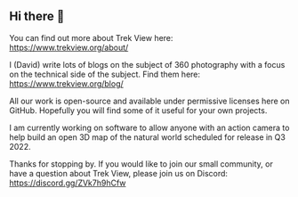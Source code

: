 ## Hi there 👋

You can find out more about Trek View here: https://www.trekview.org/about/

I (David) write lots of blogs on the subject of 360 photography with a focus on the technical side of the subject. Find them here: https://www.trekview.org/blog/

All our work is open-source and available under permissive licenses here on GitHub. Hopefully you will find some of it useful for your own projects.

I am currently working on software to allow anyone with an action camera to help build an open 3D map of the natural world scheduled for release in Q3 2022.

Thanks for stopping by. If you would like to join our small community, or have a question about Trek View, please join us on Discord: https://discord.gg/ZVk7h9hCfw
